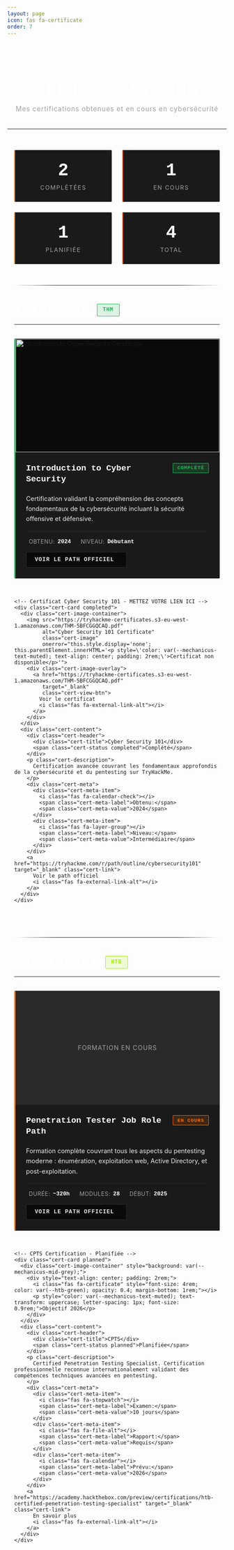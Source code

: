 ```yaml
---
layout: page
icon: fas fa-certificate
order: 7
---
```


<style>
  /* Variables Mechanicus */
  :root {
    --mechanicus-orange: #ff6b00;
    --mechanicus-orange-subtle: rgba(255, 107, 0, 0.15);
    --mechanicus-orange-hover: rgba(255, 107, 0, 0.3);
    --mechanicus-black: #0a0a0a;
    --mechanicus-dark-grey: #1a1a1a;
    --mechanicus-mid-grey: #2a2a2a;
    --mechanicus-light-grey: #3a3a3a;
    --mechanicus-white: #ffffff;
    --mechanicus-text: #e8e8e8;
    --mechanicus-text-muted: #a0a0a0;
    --mechanicus-border: #2a2a2a;
    --thm-green: #1db954;
    --htb-green: #9fef00;
  }

  .certifications-header {
    text-align: center;
    margin-bottom: 3rem;
    padding: 2rem 1rem;
    border-bottom: 1px solid var(--mechanicus-border);
  }

  .certifications-header h1 {
    font-size: 2.5rem;
    font-weight: 700;
    color: var(--mechanicus-white);
    margin-bottom: 0.5rem;
    text-transform: uppercase;
    letter-spacing: 3px;
    font-family: 'Courier New', monospace;
  }

  .certifications-header p {
    color: var(--mechanicus-text-muted);
    font-size: 0.95rem;
    letter-spacing: 1px;
    max-width: 700px;
    margin: 0 auto;
    line-height: 1.6;
  }

  .stats-overview {
    display: grid;
    grid-template-columns: repeat(auto-fit, minmax(180px, 1fr));
    gap: 1.5rem;
    margin-bottom: 3rem;
    max-width: 800px;
    margin-left: auto;
    margin-right: auto;
    padding: 0 1rem;
  }

  .stat-card {
    background: var(--mechanicus-dark-grey);
    border: 1px solid var(--mechanicus-border);
    border-left: 2px solid var(--mechanicus-orange);
    padding: 1.5rem;
    border-radius: 2px;
    text-align: center;
    transition: all 0.3s ease;
  }

  .stat-card:hover {
    background: var(--mechanicus-orange-subtle);
    transform: translateY(-2px);
  }

  .stat-number {
    font-size: 2.5rem;
    font-weight: 700;
    color: var(--mechanicus-white);
    font-family: 'Courier New', monospace;
    margin-bottom: 0.5rem;
  }

  .stat-label {
    color: var(--mechanicus-text-muted);
    font-size: 0.85rem;
    text-transform: uppercase;
    letter-spacing: 1.5px;
  }

  .mechanicus-divider {
    height: 1px;
    background: linear-gradient(to right, 
      transparent, 
      var(--mechanicus-border) 20%, 
      var(--mechanicus-border) 80%, 
      transparent
    );
    margin: 2.5rem 1rem;
  }

  .platform-section {
    margin-bottom: 4rem;
    padding: 0 1rem;
  }

  .platform-header {
    display: flex;
    align-items: center;
    gap: 1rem;
    margin-bottom: 2rem;
    padding-bottom: 1rem;
    border-bottom: 1px solid var(--mechanicus-border);
  }

  .platform-header h2 {
    font-size: 1.8rem;
    font-weight: 700;
    color: var(--mechanicus-white);
    text-transform: uppercase;
    letter-spacing: 2px;
    font-family: 'Courier New', monospace;
    margin: 0;
  }

  .platform-badge {
    padding: 0.4rem 0.8rem;
    border-radius: 2px;
    font-size: 0.75rem;
    font-weight: 700;
    text-transform: uppercase;
    letter-spacing: 1px;
    font-family: 'Courier New', monospace;
  }

  .platform-badge.thm {
    background: rgba(29, 185, 84, 0.15);
    color: var(--thm-green);
    border: 1px solid var(--thm-green);
  }

  .platform-badge.htb {
    background: rgba(159, 239, 0, 0.15);
    color: var(--htb-green);
    border: 1px solid var(--htb-green);
  }

  .certifications-grid {
    display: grid;
    grid-template-columns: repeat(auto-fill, minmax(380px, 1fr));
    gap: 2rem;
  }

  .cert-card {
    background: var(--mechanicus-dark-grey);
    border: 1px solid var(--mechanicus-border);
    border-left: 3px solid var(--mechanicus-orange);
    border-radius: 2px;
    overflow: hidden;
    transition: all 0.3s ease;
    position: relative;
  }

  .cert-card::before {
    content: '';
    position: absolute;
    top: 0;
    left: 0;
    width: 3px;
    height: 0;
    background: var(--mechanicus-orange);
    transition: height 0.3s ease;
    z-index: 1;
  }

  .cert-card:hover::before {
    height: 100%;
  }

  .cert-card:hover {
    background: var(--mechanicus-orange-subtle);
    border-color: var(--mechanicus-orange);
    transform: translateY(-5px);
    box-shadow: 0 8px 20px rgba(255, 107, 0, 0.2);
  }

  .cert-card.completed {
    border-left-color: var(--thm-green);
  }

  .cert-card.completed::before {
    background: var(--thm-green);
  }

  .cert-card.in-progress {
    border-left-color: var(--mechanicus-orange);
  }

  .cert-card.planned {
    border-left-color: var(--htb-green);
  }

  .cert-card.planned::before {
    background: var(--htb-green);
  }

  .cert-image-container {
    width: 100%;
    height: 260px;
    background: var(--mechanicus-black);
    display: flex;
    align-items: center;
    justify-content: center;
    overflow: hidden;
    border-bottom: 1px solid var(--mechanicus-border);
    position: relative;
  }

  .cert-image {
    width: 100%;
    height: 100%;
    object-fit: cover;
    transition: transform 0.3s ease;
  }

  .cert-card:hover .cert-image {
    transform: scale(1.05);
  }

  .cert-image-overlay {
    position: absolute;
    top: 0;
    left: 0;
    right: 0;
    bottom: 0;
    background: rgba(0, 0, 0, 0.7);
    display: flex;
    align-items: center;
    justify-content: center;
    opacity: 0;
    transition: opacity 0.3s ease;
  }

  .cert-card:hover .cert-image-overlay {
    opacity: 1;
  }

  .cert-view-btn {
    padding: 0.7rem 1.5rem;
    background: var(--mechanicus-orange);
    color: var(--mechanicus-white);
    text-decoration: none;
    border-radius: 2px;
    font-size: 0.85rem;
    font-weight: 700;
    text-transform: uppercase;
    letter-spacing: 1px;
    display: inline-flex;
    align-items: center;
    gap: 0.5rem;
    font-family: 'Courier New', monospace;
    transition: all 0.3s ease;
  }

  .cert-view-btn:hover {
    background: var(--mechanicus-white);
    color: var(--mechanicus-black);
  }

  .cert-content {
    padding: 1.5rem;
  }

  .cert-header {
    display: flex;
    justify-content: space-between;
    align-items: start;
    margin-bottom: 1rem;
  }

  .cert-title {
    font-size: 1.2rem;
    font-weight: 700;
    color: var(--mechanicus-white);
    margin-bottom: 0.3rem;
    font-family: 'Courier New', monospace;
    line-height: 1.3;
  }

  .cert-status {
    padding: 0.3rem 0.6rem;
    border-radius: 2px;
    font-size: 0.7rem;
    font-weight: 700;
    text-transform: uppercase;
    letter-spacing: 1px;
    white-space: nowrap;
    font-family: 'Courier New', monospace;
  }

  .cert-status.completed {
    background: rgba(29, 185, 84, 0.2);
    color: var(--thm-green);
    border: 1px solid var(--thm-green);
  }

  .cert-status.in-progress {
    background: var(--mechanicus-orange-subtle);
    color: var(--mechanicus-orange);
    border: 1px solid var(--mechanicus-orange);
  }

  .cert-status.planned {
    background: rgba(159, 239, 0, 0.15);
    color: var(--htb-green);
    border: 1px solid var(--htb-green);
  }

  .cert-description {
    color: var(--mechanicus-text);
    font-size: 0.9rem;
    line-height: 1.6;
    margin-bottom: 1rem;
  }

  .cert-meta {
    display: flex;
    flex-wrap: wrap;
    gap: 1rem;
    padding-top: 1rem;
    border-top: 1px solid var(--mechanicus-border);
    margin-bottom: 1rem;
  }

  .cert-meta-item {
    display: flex;
    align-items: center;
    gap: 0.4rem;
    font-size: 0.8rem;
    color: var(--mechanicus-text-muted);
  }

  .cert-meta-item i {
    opacity: 0.6;
  }

  .cert-meta-label {
    text-transform: uppercase;
    letter-spacing: 0.5px;
  }

  .cert-meta-value {
    color: var(--mechanicus-white);
    font-weight: 600;
    font-family: 'Courier New', monospace;
  }

  .cert-link {
    display: inline-flex;
    align-items: center;
    gap: 0.5rem;
    padding: 0.6rem 1.2rem;
    background: var(--mechanicus-black);
    color: var(--mechanicus-text);
    text-decoration: none;
    border: 1px solid var(--mechanicus-border);
    border-radius: 2px;
    font-size: 0.8rem;
    font-weight: 600;
    text-transform: uppercase;
    letter-spacing: 1px;
    transition: all 0.3s ease;
    font-family: 'Courier New', monospace;
  }

  .cert-link:hover {
    background: var(--mechanicus-orange-subtle);
    border-color: var(--mechanicus-orange);
    color: var(--mechanicus-white);
    transform: translateX(3px);
  }

  .cert-link i {
    font-size: 0.85rem;
  }

  /* Responsive */
  @media (max-width: 768px) {
    .certifications-header {
      padding: 1.5rem 0.5rem;
    }

    .certifications-header h1 {
      font-size: 2rem;
      letter-spacing: 2px;
    }

    .certifications-grid {
      grid-template-columns: 1fr;
    }

    .platform-header h2 {
      font-size: 1.4rem;
    }

    .platform-section {
      padding: 0 0.5rem;
    }

    .stat-number {
      font-size: 2rem;
    }

    .cert-image-container {
      height: 220px;
    }

    .mechanicus-divider {
      margin: 2.5rem 0.5rem;
    }
  }

  @media (max-width: 580px) {
    .certifications-header h1 {
      font-size: 1.6rem;
      letter-spacing: 1px;
    }

    .stats-overview {
      grid-template-columns: 1fr;
      max-width: 300px;
      padding: 0 0.5rem;
    }

    .cert-content {
      padding: 1.2rem;
    }

    .cert-header {
      flex-direction: column;
      gap: 0.5rem;
    }

    .cert-image-container {
      height: 200px;
    }
  }

  @media (max-width: 380px) {
    .certifications-header h1 {
      font-size: 1.4rem;
    }

    .stat-number {
      font-size: 1.8rem;
    }

    .cert-title {
      font-size: 1.1rem;
    }
  }
</style>

<div class="certifications-header">
  <h1>CERTIFICATIONS</h1>
  <p>Mes certifications obtenues et en cours en cybersécurité</p>
</div>

<div class="stats-overview">
  <div class="stat-card">
    <div class="stat-number" id="completed-count">2</div>
    <div class="stat-label">Complétées</div>
  </div>
  <div class="stat-card">
    <div class="stat-number" id="progress-count">1</div>
    <div class="stat-label">En cours</div>
  </div>
  <div class="stat-card">
    <div class="stat-number" id="planned-count">1</div>
    <div class="stat-label">Planifiée</div>
  </div>
  <div class="stat-card">
    <div class="stat-number" id="total-count">4</div>
    <div class="stat-label">Total</div>
  </div>
</div>

<div class="mechanicus-divider"></div>

<!-- TryHackMe Section -->
<div class="platform-section">
  <div class="platform-header">
    <h2>TryHackMe</h2>
    <span class="platform-badge thm">THM</span>
  </div>

  <div class="certifications-grid">
    <!-- Certificat Introduction to Cyber Security -->
    <div class="cert-card completed">
      <div class="cert-image-container">
        <img src="https://tryhackme-certificates.s3-eu-west-1.amazonaws.com/THM-5BFCGGQCAQ.pdf" 
             alt="Introduction to Cyber Security Certificate" 
             class="cert-image"
             onerror="this.style.display='none'; this.parentElement.innerHTML='<p style=\'color: var(--mechanicus-text-muted); text-align: center; padding: 2rem;\'>Certificat non disponible</p>'">
        <div class="cert-image-overlay">
          <a href="https://tryhackme-certificates.s3-eu-west-1.amazonaws.com/THM-5BFCGGQCAQ.pdf" 
             target="_blank" 
             class="cert-view-btn">
            Voir le certificat
            <i class="fas fa-external-link-alt"></i>
          </a>
        </div>
      </div>
      <div class="cert-content">
        <div class="cert-header">
          <div class="cert-title">Introduction to Cyber Security</div>
          <span class="cert-status completed">Complété</span>
        </div>
        <p class="cert-description">
          Certification validant la compréhension des concepts fondamentaux de la cybersécurité incluant la sécurité offensive et défensive.
        </p>
        <div class="cert-meta">
          <div class="cert-meta-item">
            <i class="fas fa-calendar-check"></i>
            <span class="cert-meta-label">Obtenu:</span>
            <span class="cert-meta-value">2024</span>
          </div>
          <div class="cert-meta-item">
            <i class="fas fa-layer-group"></i>
            <span class="cert-meta-label">Niveau:</span>
            <span class="cert-meta-value">Débutant</span>
          </div>
        </div>
        <a href="https://tryhackme.com/path/outline/introtocyber" target="_blank" class="cert-link">
          Voir le path officiel
          <i class="fas fa-external-link-alt"></i>
        </a>
      </div>
    </div>

    <!-- Certificat Cyber Security 101 - METTEZ VOTRE LIEN ICI -->
    <div class="cert-card completed">
      <div class="cert-image-container">
        <img src="https://tryhackme-certificates.s3-eu-west-1.amazonaws.com/THM-5BFCGGQCAQ.pdf" 
             alt="Cyber Security 101 Certificate" 
             class="cert-image"
             onerror="this.style.display='none'; this.parentElement.innerHTML='<p style=\'color: var(--mechanicus-text-muted); text-align: center; padding: 2rem;\'>Certificat non disponible</p>'">
        <div class="cert-image-overlay">
          <a href="https://tryhackme-certificates.s3-eu-west-1.amazonaws.com/THM-5BFCGGQCAQ.pdf" 
             target="_blank" 
             class="cert-view-btn">
            Voir le certificat
            <i class="fas fa-external-link-alt"></i>
          </a>
        </div>
      </div>
      <div class="cert-content">
        <div class="cert-header">
          <div class="cert-title">Cyber Security 101</div>
          <span class="cert-status completed">Complété</span>
        </div>
        <p class="cert-description">
          Certification avancée couvrant les fondamentaux approfondis de la cybersécurité et du pentesting sur TryHackMe.
        </p>
        <div class="cert-meta">
          <div class="cert-meta-item">
            <i class="fas fa-calendar-check"></i>
            <span class="cert-meta-label">Obtenu:</span>
            <span class="cert-meta-value">2024</span>
          </div>
          <div class="cert-meta-item">
            <i class="fas fa-layer-group"></i>
            <span class="cert-meta-label">Niveau:</span>
            <span class="cert-meta-value">Intermédiaire</span>
          </div>
        </div>
        <a href="https://tryhackme.com/r/path/outline/cybersecurity101" target="_blank" class="cert-link">
          Voir le path officiel
          <i class="fas fa-external-link-alt"></i>
        </a>
      </div>
    </div>
  </div>
</div>

<div class="mechanicus-divider"></div>

<!-- HackTheBox Section -->
<div class="platform-section">
  <div class="platform-header">
    <h2>HackTheBox</h2>
    <span class="platform-badge htb">HTB</span>
  </div>

  <div class="certifications-grid">
    <!-- Penetration Tester Job Role Path - En cours -->
    <div class="cert-card in-progress">
      <div class="cert-image-container" style="background: var(--mechanicus-mid-grey);">
        <div style="text-align: center; padding: 2rem;">
          <i class="fas fa-laptop-code" style="font-size: 4rem; color: var(--mechanicus-orange); opacity: 0.4; margin-bottom: 1rem;"></i>
          <p style="color: var(--mechanicus-text-muted); text-transform: uppercase; letter-spacing: 1px; font-size: 0.9rem;">Formation en cours</p>
        </div>
      </div>
      <div class="cert-content">
        <div class="cert-header">
          <div class="cert-title">Penetration Tester Job Role Path</div>
          <span class="cert-status in-progress">En cours</span>
        </div>
        <p class="cert-description">
          Formation complète couvrant tous les aspects du pentesting moderne : énumération, exploitation web, Active Directory, et post-exploitation.
        </p>
        <div class="cert-meta">
          <div class="cert-meta-item">
            <i class="fas fa-clock"></i>
            <span class="cert-meta-label">Durée:</span>
            <span class="cert-meta-value">~320h</span>
          </div>
          <div class="cert-meta-item">
            <i class="fas fa-book"></i>
            <span class="cert-meta-label">Modules:</span>
            <span class="cert-meta-value">28</span>
          </div>
          <div class="cert-meta-item">
            <i class="fas fa-calendar"></i>
            <span class="cert-meta-label">Début:</span>
            <span class="cert-meta-value">2025</span>
          </div>
        </div>
        <a href="https://academy.hackthebox.com/path/preview/penetration-tester" target="_blank" class="cert-link">
          Voir le path officiel
          <i class="fas fa-external-link-alt"></i>
        </a>
      </div>
    </div>

    <!-- CPTS Certification - Planifiée -->
    <div class="cert-card planned">
      <div class="cert-image-container" style="background: var(--mechanicus-mid-grey);">
        <div style="text-align: center; padding: 2rem;">
          <i class="fas fa-certificate" style="font-size: 4rem; color: var(--htb-green); opacity: 0.4; margin-bottom: 1rem;"></i>
          <p style="color: var(--mechanicus-text-muted); text-transform: uppercase; letter-spacing: 1px; font-size: 0.9rem;">Objectif 2026</p>
        </div>
      </div>
      <div class="cert-content">
        <div class="cert-header">
          <div class="cert-title">CPTS</div>
          <span class="cert-status planned">Planifiée</span>
        </div>
        <p class="cert-description">
          Certified Penetration Testing Specialist. Certification professionnelle reconnue internationalement validant des compétences techniques avancées en pentesting.
        </p>
        <div class="cert-meta">
          <div class="cert-meta-item">
            <i class="fas fa-stopwatch"></i>
            <span class="cert-meta-label">Examen:</span>
            <span class="cert-meta-value">10 jours</span>
          </div>
          <div class="cert-meta-item">
            <i class="fas fa-file-alt"></i>
            <span class="cert-meta-label">Rapport:</span>
            <span class="cert-meta-value">Requis</span>
          </div>
          <div class="cert-meta-item">
            <i class="fas fa-calendar"></i>
            <span class="cert-meta-label">Prévu:</span>
            <span class="cert-meta-value">2026</span>
          </div>
        </div>
        <a href="https://academy.hackthebox.com/preview/certifications/htb-certified-penetration-testing-specialist" target="_blank" class="cert-link">
          En savoir plus
          <i class="fas fa-external-link-alt"></i>
        </a>
      </div>
    </div>
  </div>
</div>

<script src="{{ '/assets/js/certifications.js' | relative_url }}"></script>